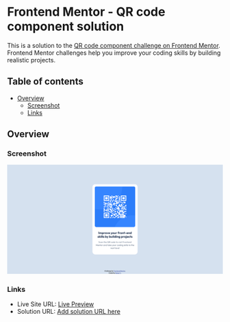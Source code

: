 # Frontend Mentor - QR code component solution

This is a solution to the [QR code component challenge on Frontend Mentor](https://www.frontendmentor.io/challenges/qr-code-component-iux_sIO_H). Frontend Mentor challenges help you improve your coding skills by building realistic projects. 

## Table of contents

- [Overview](#overview)
  - [Screenshot](#screenshot)
  - [Links](#links)

## Overview

### Screenshot

![](./screenshot.png)


### Links

- Live Site URL: [Live Preview](https://rapbit27.github.io/01_QR_code_component/)
- Solution URL: [Add solution URL here](https://github.com/Rapbit27/01_QR_code_component)



